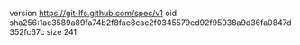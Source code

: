 version https://git-lfs.github.com/spec/v1
oid sha256:1ac3589a89fa74b2f8fae8cac2f0345579ed92f95038a9d36fa0847d352fc67c
size 241
